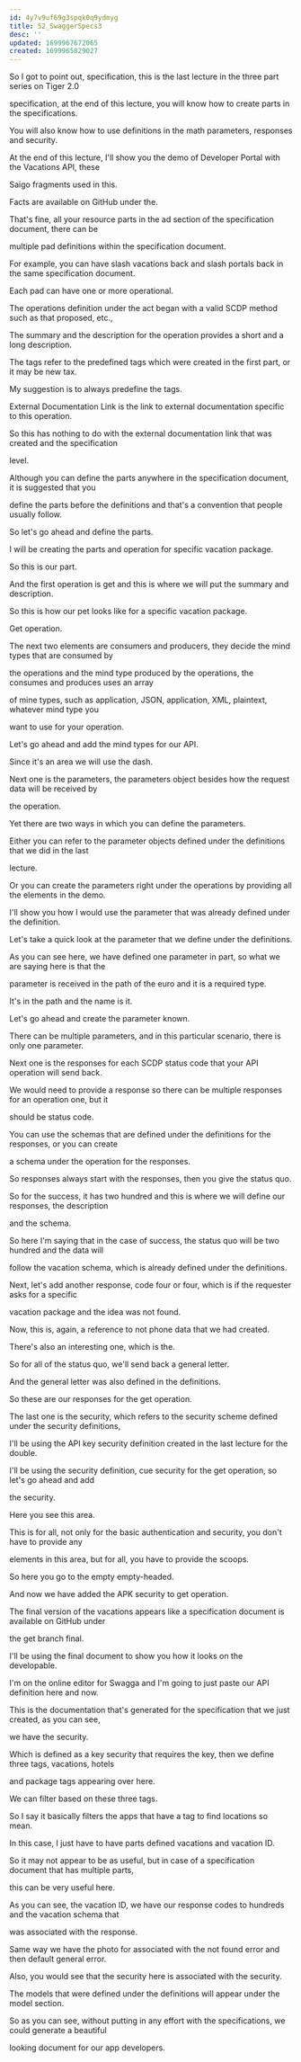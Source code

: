```yaml
---
id: 4y7v9uf69g3spqk0q9ydmyg
title: 52_SwaggerSpecs3
desc: ''
updated: 1699967672065
created: 1699965829027
---
```

So I got to point out, specification, this is the last lecture in the three part series on Tiger 2.0

specification, at the end of this lecture, you will know how to create parts in the specifications.

You will also know how to use definitions in the math parameters, responses and security.

At the end of this lecture, I'll show you the demo of Developer Portal with the Vacations API, these

Saigo fragments used in this.

Facts are available on GitHub under the.

That's fine, all your resource parts in the ad section of the specification document, there can be

multiple pad definitions within the specification document.

For example, you can have slash vacations back and slash portals back in the same specification document.

Each pad can have one or more operational.

The operations definition under the act began with a valid SCDP method such as that proposed, etc.,

The summary and the description for the operation provides a short and a long description.

The tags refer to the predefined tags which were created in the first part, or it may be new tax.

My suggestion is to always predefine the tags.

External Documentation Link is the link to external documentation specific to this operation.

So this has nothing to do with the external documentation link that was created and the specification

level.

Although you can define the parts anywhere in the specification document, it is suggested that you

define the parts before the definitions and that's a convention that people usually follow.

So let's go ahead and define the parts.

I will be creating the parts and operation for specific vacation package.

So this is our part.

And the first operation is get and this is where we will put the summary and description.

So this is how our pet looks like for a specific vacation package.

Get operation.

The next two elements are consumers and producers, they decide the mind types that are consumed by

the operations and the mind type produced by the operations, the consumes and produces uses an array

of mine types, such as application, JSON, application, XML, plaintext, whatever mind type you

want to use for your operation.

Let's go ahead and add the mind types for our API.

Since it's an area we will use the dash.

Next one is the parameters, the parameters object besides how the request data will be received by

the operation.

Yet there are two ways in which you can define the parameters.

Either you can refer to the parameter objects defined under the definitions that we did in the last

lecture.

Or you can create the parameters right under the operations by providing all the elements in the demo.

I'll show you how I would use the parameter that was already defined under the definition.

Let's take a quick look at the parameter that we define under the definitions.

As you can see here, we have defined one parameter in part, so what we are saying here is that the

parameter is received in the path of the euro and it is a required type.

It's in the path and the name is it.

Let's go ahead and create the parameter known.

There can be multiple parameters, and in this particular scenario, there is only one parameter.

Next one is the responses for each SCDP status code that your API operation will send back.

We would need to provide a response so there can be multiple responses for an operation one, but it

should be status code.

You can use the schemas that are defined under the definitions for the responses, or you can create

a schema under the operation for the responses.

So responses always start with the responses, then you give the status quo.

So for the success, it has two hundred and this is where we will define our responses, the description

and the schema.

So here I'm saying that in the case of success, the status quo will be two hundred and the data will

follow the vacation schema, which is already defined under the definitions.

Next, let's add another response, code four or four, which is if the requester asks for a specific

vacation package and the idea was not found.

Now, this is, again, a reference to not phone data that we had created.

There's also an interesting one, which is the.

So for all of the status quo, we'll send back a general letter.

And the general letter was also defined in the definitions.

So these are our responses for the get operation.

The last one is the security, which refers to the security scheme defined under the security definitions,

I'll be using the API key security definition created in the last lecture for the double.

I'll be using the security definition, cue security for the get operation, so let's go ahead and add

the security.

Here you see this area.

This is for all, not only for the basic authentication and security, you don't have to provide any

elements in this area, but for all, you have to provide the scoops.

So here you go to the empty empty-headed.

And now we have added the APK security to get operation.

The final version of the vacations appears like a specification document is available on GitHub under

the get branch final.

I'll be using the final document to show you how it looks on the developable.

I'm on the online editor for Swagga and I'm going to just paste our API definition here and now.

This is the documentation that's generated for the specification that we just created, as you can see,

we have the security.

Which is defined as a key security that requires the key, then we define three tags, vacations, hotels

and package tags appearing over here.

We can filter based on these three tags.

So I say it basically filters the apps that have a tag to find locations so mean.

In this case, I just have to have parts defined vacations and vacation ID.

So it may not appear to be as useful, but in case of a specification document that has multiple parts,

this can be very useful here.

As you can see, the vacation ID, we have our response codes to hundreds and the vacation schema that

was associated with the response.

Same way we have the photo for associated with the not found error and then default general error.

Also, you would see that the security here is associated with the security.

The models that were defined under the definitions will appear under the model section.

So as you can see, without putting in any effort with the specifications, we could generate a beautiful

looking document for our app developers.